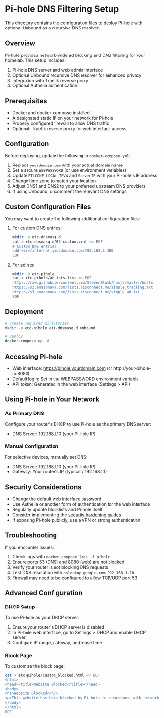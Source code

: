 # Pi-hole DNS Filtering Setup

This directory contains the configuration files to deploy Pi-hole with optional Unbound as a recursive DNS resolver.

## Overview

Pi-hole provides network-wide ad blocking and DNS filtering for your homelab. This setup includes:

1. Pi-hole DNS server and web admin interface
2. Optional Unbound recursive DNS resolver for enhanced privacy
3. Integration with Traefik reverse proxy
4. Optional Authelia authentication

## Prerequisites

- Docker and docker-compose installed
- A designated static IP on your network for Pi-hole
- Properly configured firewall to allow DNS traffic
- Optional: Traefik reverse proxy for web interface access

## Configuration

Before deploying, update the following in `docker-compose.yml`:

1. Replace `yourdomain.com` with your actual domain name
2. Set a secure `WEBPASSWORD` (or use environment variables)
3. Update `FTLCONF_LOCAL_IPV4` and `ServerIP` with your Pi-hole's IP address
4. Change time zone to match your location
5. Adjust DNS1 and DNS2 to your preferred upstream DNS providers
6. If using Unbound, uncomment the relevant DNS settings

## Custom Configuration Files

You may want to create the following additional configuration files:

1. For custom DNS entries:
   ```bash
   mkdir -p etc-dnsmasq.d
   cat > etc-dnsmasq.d/02-custom.conf << EOF
   # Custom DNS entries
   address=/internal.yourdomain.com/192.168.1.100
   EOF
   ```

2. For adlists:
   ```bash
   mkdir -p etc-pihole
   cat > etc-pihole/adlists.list << EOF
   https://raw.githubusercontent.com/StevenBlack/hosts/master/hosts
   https://s3.amazonaws.com/lists.disconnect.me/simple_tracking.txt
   https://s3.amazonaws.com/lists.disconnect.me/simple_ad.txt
   EOF
   ```

## Deployment

```bash
# Create required directories
mkdir -p etc-pihole etc-dnsmasq.d unbound

# Deploy
docker-compose up -d
```

## Accessing Pi-hole

- Web interface: https://pihole.yourdomain.com (or http://your-pihole-ip:8080)
- Default login: Set in the WEBPASSWORD environment variable
- API token: Generated in the web interface (Settings > API)

## Using Pi-hole in Your Network

### As Primary DNS

Configure your router's DHCP to use Pi-hole as the primary DNS server:
- DNS Server: 192.168.1.10 (your Pi-hole IP)

### Manual Configuration

For selective devices, manually set DNS:
- DNS Server: 192.168.1.10 (your Pi-hole IP)
- Gateway: Your router's IP (typically 192.168.1.1)

## Security Considerations

- Change the default web interface password
- Use Authelia or another form of authentication for the web interface
- Regularly update blocklists and Pi-hole itself
- Consider implementing the [security hardening guides](../../security/)
- If exposing Pi-hole publicly, use a VPN or strong authentication

## Troubleshooting

If you encounter issues:

1. Check logs with `docker-compose logs -f pihole`
2. Ensure ports 53 (DNS) and 8080 (web) are not blocked
3. Verify your router is not blocking DNS requests
4. Test DNS resolution with `nslookup google.com 192.168.1.10`
5. Firewall may need to be configured to allow TCP/UDP port 53

## Advanced Configuration

### DHCP Setup

To use Pi-hole as your DHCP server:

1. Ensure your router's DHCP server is disabled
2. In Pi-hole web interface, go to Settings > DHCP and enable DHCP server
3. Configure IP range, gateway, and lease time

### Block Page

To customize the block page:
```bash
cat > etc-pihole/custom_blocked.html << EOF
<html>
<head><title>Website Blocked</title></head>
<body>
<h1>Website Blocked</h1>
<p>This website has been blocked by Pi-hole in accordance with network policy.</p>
</body>
</html>
EOF
```